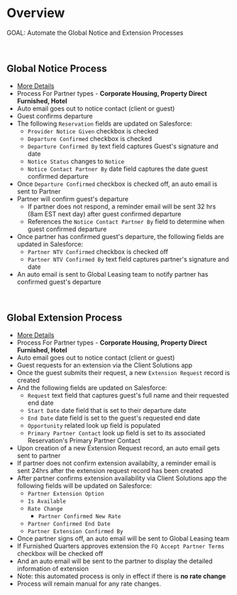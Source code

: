 # Overview

GOAL: Automate the Global Notice and Extension Processes

<br>

## Global Notice Process
* <a href="/notice" target="_blank">More Details</a>
* Process For Partner types - **Corporate Housing, Property Direct Furnished, Hotel**
* Auto email goes out to notice contact (client or guest)
* Guest confirms departure
* The following `Reservation` fields are updated on Salesforce:
    * `Provider Notice Given` checkbox is checked
    * `Departure Confirmed` checkbox is checked
    * `Departure Confirmed By` text field captures Guest's signature and date
    * `Notice Status` changes to `Notice`
    * `Notice Contact Partner By` date field captures the date guest confirmed departure
* Once `Departure Confirmed` checkbox is checked off, an auto email is sent to Partner
* Partner will confirm guest's departure
    * If partner does not respond, a reminder email will be sent 32 hrs (8am EST next day) after guest confirmed departure
    * References the `Notice Contact Partner By` field to determine when guest confirmed departure
* Once partner has confirmed guest's departure, the following fields are updated in Salesforce:
    * `Partner NTV Confirmed` checkbox is checked off
    * `Partner NTV Confirmed By` text field captures partner's signature and date
* An auto email is sent to Global Leasing team to notify partner has confirmed guest's departure

<br>

## Global Extension Process
* <a href="/extend" target="_blank">More Details</a>
* Process For Partner types - **Corporate Housing, Property Direct Furnished, Hotel**
* Auto email goes out to notice contact (client or guest)
* Guest requests for an extension via the Client Solutions app
* Once the guest submits their request, a new `Extension Request` record is created
* And the following fields are updated on Salesforce:
    * `Request` text field that captures guest's full name and their requested end date
    * `Start Date` date field that is set to their departure date
    * `End Date` date field is set to the guest's requested end date
    * `Opportunity` related look up field is populated
    * `Primary Partner Contact` look up field is set to its associated Reservation's Primary Partner Contact
* Upon creation of a new Extension Request record, an auto email gets sent to partner
* If partner does not confirm extension availabilty, a reminder email is sent 24hrs after the extension request record has been created
* After partner confirms extension availability via Client Solutions app the following fields will be updated on Salesforce:
    * `Partner Extension Option`
    * `Is Available`
    * `Rate Change`
        * `Partner Confirmed New Rate`
    * `Partner Confirmed End Date`
    * `Partner Extension Confirmed By`
* Once partner signs off, an auto email will be sent to Global Leasing team
* If Furnished Quarters approves extension the `FQ Accept Partner Terms` checkbox will be checked off
* And an auto email will be sent to the partner to display the detailed information of extension
* Note: this automated process is only in effect if there is **no rate change**
* Process will remain manual for any rate changes.